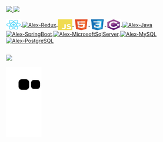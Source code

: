  <div>
  <a href="https://github.com/lexpierini">
  <img height="180em" src="https://github-readme-stats.vercel.app/api?username=lexpierini&show_icons=true&theme=github_dark&include_all_commits=true&count_private=true"/>
  <img height="180em" src="https://github-readme-stats.vercel.app/api/top-langs/?username=lexpierini&layout=compact&langs_count=7&theme=github_dark"/>
</div>
  
<div style="display: inline_block"><br>  
  <a href="https://reactjs.org/" target="_blank">
   <img align="center" alt="Alex-React" height="30" width="40" src="https://raw.githubusercontent.com/devicons/devicon/master/icons/react/react-original.svg">
  <a/>
  <a href="https://redux.js.org/" target="_blank">
   <img align="center" alt="Alex-Redux" height="30" width="40" src="https://cdn.jsdelivr.net/gh/devicons/devicon/icons/redux/redux-original.svg" />
  <a/>
  <a href="https://www.javascript.com/" target="_blank">
   <img align="center" alt="Alex-Js" height="30" width="40" src="https://raw.githubusercontent.com/devicons/devicon/master/icons/javascript/javascript-plain.svg">
  <a/>
  <!---
  <a href="https://www.typescriptlang.org/" target="_blank">
   <img align="center" alt="Alex-Ts" height="30" width="40" src="https://raw.githubusercontent.com/devicons/devicon/master/icons/typescript/typescript-plain.svg">
  <a/>
  -->
  <a href="https://www.w3.org/TR/html52/" target="_blank">
   <img align="center" alt="Alex-HTML" height="30" width="40" src="https://raw.githubusercontent.com/devicons/devicon/master/icons/html5/html5-original.svg">
  <a/>
  <a href="https://developer.mozilla.org/en-US/docs/Web/CSS" target="_blank">
   <img align="center" alt="Alex-CSS" height="30" width="40" src="https://raw.githubusercontent.com/devicons/devicon/master/icons/css3/css3-original.svg">
  <a/>
  <a href="https://docs.microsoft.com/en-us/dotnet/csharp/" target="_blank">
   <img align="center" alt="Alex-Csharp" height="30" width="40" src="https://raw.githubusercontent.com/devicons/devicon/master/icons/csharp/csharp-original.svg">
  <a/>
  <a href="https://docs.oracle.com/en/java/" target="_blank">
   <img align="center" alt="Alex-Java" height="30" width="40" src="https://cdn.jsdelivr.net/gh/devicons/devicon/icons/java/java-original.svg">
  <a/>   
  <a href="https://spring.io/" target="_blank">
   <img align="center" alt="Alex-SpringBoot" height="30" width="40" src="https://cdn.jsdelivr.net/gh/devicons/devicon/icons/spring/spring-original.svg">
  <a/>   
  <a href="https://www.microsoft.com/en-us/sql-server/sql-server-downloads" target="_blank">
   <img align="center" alt="Alex-MicrosoftSqlServer" height="30" width="40" src="https://cdn.jsdelivr.net/gh/devicons/devicon/icons/microsoftsqlserver/microsoftsqlserver-plain.svg" />
  <a/>
  <a href="https://www.mysql.com/" target="_blank">
   <img align="center" alt="Alex-MySQL" height="30" width="40" src="https://cdn.jsdelivr.net/gh/devicons/devicon/icons/mysql/mysql-original.svg" />
  <a/>
   <a href="https://www.postgresql.org/" target="_blank">
   <img align="center" alt="Alex-PostgreSQL" height="30" width="40" src="https://cdn.jsdelivr.net/gh/devicons/devicon/icons/postgresql/postgresql-original.svg" />
  <a/>
</div>
  
 ##
  
<div>   
 <a href="https://www.linkedin.com/in/alex-pierini/" target="_blank">
  <img src="https://img.shields.io/badge/-LinkedIn-%230077B5?style=for-the-badge&logo=linkedin&logoColor=white" target="_blank">   
 </a>  
 
 ![Snake animation](https://github.com/lexpierini/lexpierini/blob/output/github-contribution-grid-snake.svg) 
 
</div>
   
<!---
https://www.youtube.com/watch?v=TsaLQAetPLU&list=WL&index=14&ab_channel=RafaellaBallerini
https://www.instagram.com/p/CPjUBhXDNEE/
https://devicon.dev/
https://dev.to/envoy_/150-badges-for-github-pnk
-->
